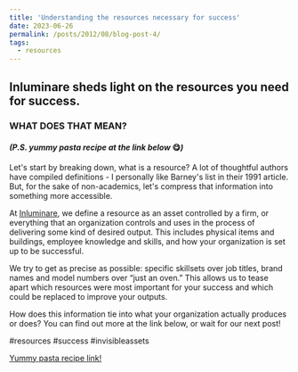 ```yaml
---
title: 'Understanding the resources necessary for success'
date: 2023-06-26
permalink: /posts/2012/08/blog-post-4/
tags:
  - resources
---
```



## Inluminare sheds light on the resources you need for success. 

### WHAT DOES THAT MEAN?

#### *(P.S. yummy pasta recipe at the link below* 😋*)*

Let's start by breaking down, what is a resource? A lot of thoughtful authors have compiled definitions - I personally like Barney's list in their 1991 article. But, for the sake of non-academics, let's compress that information into something more accessible.

At [Inluminare](https://inluminare.co/), we define a resource as an asset controlled by a firm, or everything that an organization controls and uses in the process of delivering some kind of desired output. This includes physical items and buildings, employee knowledge and skills, and how your organization is set up to be successful.

We try to get as precise as possible: specific skillsets over job titles, brand names and model numbers over “just an oven.” This allows us to tease apart which resources were most important for your success and which could be replaced to improve your outputs.

How does this information tie into what your organization actually produces or does? You can find out more at the link below, or wait for our next post!

#resources #success #invisibleassets

[Yummy pasta recipe link!](https://cooking.nytimes.com/recipes/1015178-marcella-hazans-tomato-sauce)
